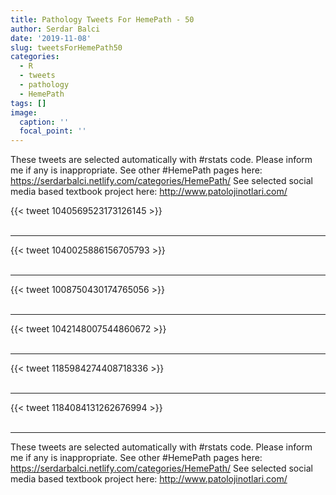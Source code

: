 ```yaml
---
title: Pathology Tweets For HemePath - 50
author: Serdar Balci
date: '2019-11-08'
slug: tweetsForHemePath50
categories:
  - R
  - tweets
  - pathology
  - HemePath
tags: []
image:
  caption: ''
  focal_point: ''
---
```



These tweets are selected automatically with #rstats code. Please inform me if any is inappropriate.
See other #HemePath pages here: https://serdarbalci.netlify.com/categories/HemePath/ 
See selected social media based textbook project here: http://www.patolojinotlari.com/

{{< tweet 1040569523173126145 >}}
<br>
<br>
<hr>
{{< tweet 1040025886156705793 >}}
<br>
<br>
<hr>
{{< tweet 1008750430174765056 >}}
<br>
<br>
<hr>
{{< tweet 1042148007544860672 >}}
<br>
<br>
<hr>
{{< tweet 1185984274408718336 >}}
<br>
<br>
<hr>
{{< tweet 1184084131262676994 >}}
<br>
<br>
<hr>


These tweets are selected automatically with #rstats code. Please inform me if any is inappropriate.
See other #HemePath pages here: https://serdarbalci.netlify.com/categories/HemePath/ 
See selected social media based textbook project here: http://www.patolojinotlari.com/
